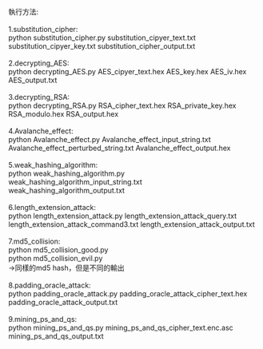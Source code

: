 執行方法: <br /><br />
1.substitution_cipher: <br />
python substitution_cipher.py substitution_cipyer_text.txt substitution_cipyer_key.txt substitution_cipher_output.txt <br /><br />
2.decrypting_AES: <br />
python decrypting_AES.py AES_cipyer_text.hex AES_key.hex AES_iv.hex AES_output.txt <br /><br />
3.decrypting_RSA: <br />
python decrypting_RSA.py RSA_cipher_text.hex RSA_private_key.hex RSA_modulo.hex RSA_output.hex <br /><br />
4.Avalanche_effect: <br />
python Avalanche_effect.py Avalanche_effect_input_string.txt Avalanche_effect_perturbed_string.txt Avalanche_effect_output.hex <br /><br />
5.weak_hashing_algorithm: <br />
python weak_hashing_algorithm.py weak_hashing_algorithm_input_string.txt weak_hashing_algorithm_output.txt <br /><br />
6.length_extension_attack: <br />
python length_extension_attack.py length_extension_attack_query.txt length_extension_attack_command3.txt length_extension_attack_output.txt <br /><br />
7.md5_collision: <br />
python md5_collision_good.py <br />
python md5_collision_evil.py <br />
->同樣的md5 hash，但是不同的輸出 <br /><br />
8.padding_oracle_attack: <br />
python padding_oracle_attack.py padding_oracle_attack_cipher_text.hex padding_oracle_attack_output.txt <br /><br />
9.mining_ps_and_qs: <br />
python mining_ps_and_qs.py mining_ps_and_qs_cipher_text.enc.asc mining_ps_and_qs_output.txt
